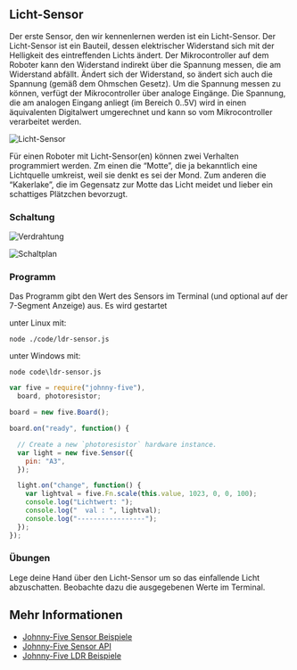 ## Licht-Sensor 

Der erste Sensor, den wir kennenlernen werden ist ein Licht-Sensor. Der Licht-Sensor ist ein Bauteil, dessen elektrischer Widerstand sich mit der Helligkeit des eintreffenden Lichts ändert. Der Mikrocontroller auf dem Roboter kann den Widerstand indirekt über die Spannung  messen, die am Widerstand abfällt. Ändert sich der Widerstand, so ändert sich auch die Spannung (gemäß dem Ohmschen Gesetz). Um die Spannung messen zu können, verfügt der Mikrocontroller über analoge Eingänge. Die Spannung, die am analogen Eingang anliegt (im Bereich 0..5V) wird in einen äquivalenten Digitalwert umgerechnet und kann so vom Mikrocontroller verarbeitet werden.

![Licht-Sensor](%assets_url%/parts/photocell.png "Licht-Sensor")

Für einen Roboter mit Licht-Sensor(en) können zwei Verhalten programmiert werden. Zm einen die “Motte”, die ja bekanntlich eine Lichtquelle umkreist, weil sie denkt es sei der Mond. Zum anderen die “Kakerlake”, die im Gegensatz zur Motte das Licht meidet und lieber ein schattiges Plätzchen bevorzugt.  

### Schaltung

![Verdrahtung](%assets_url%/circ/licht-sensor_Steckplatine.png "Verdrahtung")

![Schaltplan](%assets_url%/circ/licht-sensor_Schaltplan.png "Schaltplan")

### Programm

Das Programm gibt den Wert des Sensors im Terminal (und optional auf der 7-Segment Anzeige) aus. Es wird gestartet

unter Linux mit: 

```
node ./code/ldr-sensor.js
```

unter Windows mit:

```
node code\ldr-sensor.js
```

```javascript
var five = require("johnny-five"),
  board, photoresistor;

board = new five.Board();

board.on("ready", function() {

  // Create a new `photoresistor` hardware instance.
  var light = new five.Sensor({
    pin: "A3",
  });

  light.on("change", function() {
    var lightval = five.Fn.scale(this.value, 1023, 0, 0, 100);
    console.log("Lichtwert: ");
    console.log("  val : ", lightval);
    console.log("-----------------");
  });
});
```

### Übungen

Lege deine Hand über den Licht-Sensor um so das einfallende Licht abzuschatten. Beobachte dazu die ausgegebenen Werte im Terminal.

## Mehr Informationen

* [Johnny-Five Sensor Beispiele](http://johnny-five.io/examples/sensor/)
* [Johnny-Five Sensor API](http://johnny-five.io/api/sensor)
* [Johnny-Five LDR Beispiele](http://johnny-five.io/examples/photoresistor/)
